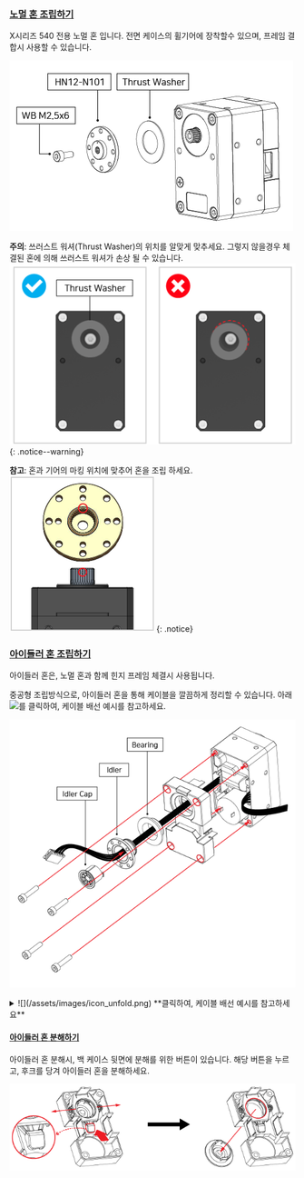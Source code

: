 
### [노멀 혼 조립하기](#노멀-혼-조립하기)

X시리즈 540 전용 노멀 혼 입니다. 전면 케이스의 휠기어에 장착할수 있으며, 프레임 결합시 사용할 수 있습니다. 

![Horn_Assembly](/assets/images/dxl/x/assembly/x430/hn12-n101_assembly.png)

<!-- #### [노멀 혼 조립시 주의사항](#노멀-혼-조립시-주의사항) -->

**주의**: 쓰러스트 워셔(Thrust Washer)의 위치를 알맞게 맞추세요. 그렇지 않을경우 체결된 혼에 의해 쓰러스트 워셔가 손상 될 수 있습니다.  
  ![HowTo_Thrust_Washer](/assets/images/dxl/x/assembly/common/thrust_washer_02.png)
{: .notice--warning}

**참고**: 혼과 기어의 마킹 위치에 맞추어 혼을 조립 하세요.  
  ![Horn_Marking](/assets/images/dxl/x/assembly/common/horn_assembly_marking.png)
{: .notice}

### [아이들러 혼 조립하기](#아이들러-혼-조립하기)

아이들러 혼은, 노멀 혼과 함께 힌지 프레임 체결시 사용됩니다.  

중공형 조립방식으로, 아이들러 혼을 통해 케이블을 깔끔하게 정리할 수 있습니다. 아래 ![](/assets/images/icon_unfold.png)를 클릭하여, 케이블 배선 예시를 참고하세요.  

![HowTo_Idler_Assembly](/assets/images/dxl/x/assembly/common/idler_assembly.png)

<details>
<summary>
![](/assets/images/icon_unfold.png) **클릭하여, 케이블 배선 예시를 참고하세요**  
</summary>

![](/assets/images/dxl/x/wiring_through_back_case.jpg)

{% include kr/dxl/hollow_cabling.md %}
</details>

#### [아이들러 혼 분해하기](#아이들러-혼-분해하기)

아이들러 혼 분해시, 백 케이스 뒷면에 분해를 위한 버튼이 있습니다. 해당 버튼을 누르고, 후크를 당겨 아이들러 혼을 분해하세요.

![HowTo_Idler_Disassembly](/assets/images/dxl/x/assembly/common/idler_disassably.png)
